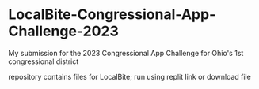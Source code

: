 # LocalBite-Congressional-App-Challenge-2023

My submission for the 2023 Congressional App Challenge for Ohio's 1st congressional district

repository contains files for LocalBite; run using replit link or download file
